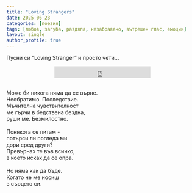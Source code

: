 ```yaml
---
title: "Loving Strangers"
date: 2025-06-23
categories: [поезия]
tags: [любов, загуба, раздяла, незабравено, вътрешен глас, емоции]
layout: single
author_profile: true
---
```


Пусни си “Loving Stranger” и просто чети...<br/>

<div style="text-align: center;">
  <iframe width="50%" height="30"
    src="https://www.youtube.com/embed/UDYuTH8M5Y4?si=rRn7Vu3DGHBtVw5d"
    frameborder="0"
    allowfullscreen>
  </iframe>
</div>
<br>

Може би никога няма да се върне.  <br/>
Необратимо. Последствие.    <br/>
Мъчителна чувствителност    <br/>
ме гърчи в бедствена бездна,    <br/>
руши ме. Безмилостно.  <br/>
  <br/>
Понякога се питам -    <br/>
потърси ли погледа ми    <br/>
дори сред други?    <br/>
Превърнах те във всичко,    <br/>
в което исках да се опра.  <br/>
  <br/>
Но няма как да бъде.    <br/>
Когато не ме носиш    <br/>
в сърцето си.  <br/>